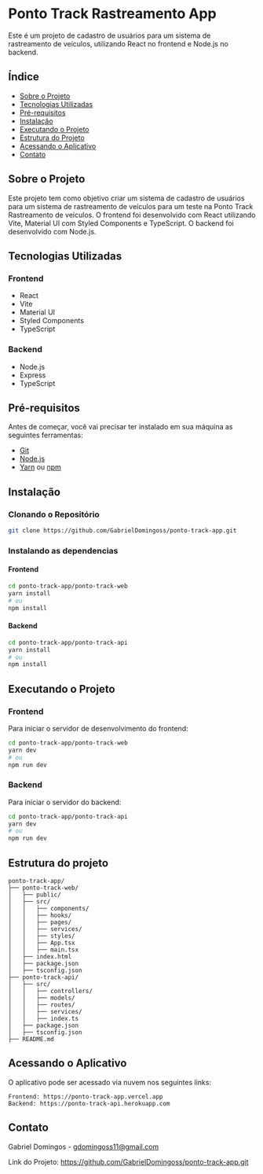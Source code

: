 # Ponto Track Rastreamento App


Este é um projeto de cadastro de usuários para um sistema de rastreamento de veículos, utilizando React no frontend e Node.js no backend.


## Índice

- [Sobre o Projeto](#sobre-o-projeto)
- [Tecnologias Utilizadas](#tecnologias-utilizadas)
- [Pré-requisitos](#pré-requisitos)
- [Instalação](#instalação)
- [Executando o Projeto](#executando-o-projeto)
- [Estrutura do Projeto](#estrutura-do-projeto)
- [Acessando o Aplicativo](#acessando-o-aplicativo)
- [Contato](#contato)


## Sobre o Projeto

Este projeto tem como objetivo criar um sistema de cadastro de usuários para um sistema de rastreamento de veículos para um teste na Ponto Track Rastreamento de veículos.
O frontend foi desenvolvido com React utilizando Vite, Material UI com Styled Components e TypeScript. O backend foi desenvolvido com Node.js.

## Tecnologias Utilizadas

### Frontend

- React
- Vite
- Material UI
- Styled Components
- TypeScript

### Backend

- Node.js
- Express
- TypeScript

## Pré-requisitos

Antes de começar, você vai precisar ter instalado em sua máquina as seguintes ferramentas:

- [Git](https://git-scm.com)
- [Node.js](https://nodejs.org/en/)
- [Yarn](https://classic.yarnpkg.com/en/docs/install) ou [npm](https://www.npmjs.com/get-npm)

## Instalação

### Clonando o Repositório

```bash
git clone https://github.com/GabrielDomingoss/ponto-track-app.git
```

### Instalando as dependencias

#### Frontend 

```bash
cd ponto-track-app/ponto-track-web
yarn install
# ou
npm install
```

#### Backend

```bash
cd ponto-track-app/ponto-track-api
yarn install
# ou
npm install
```

## Executando o Projeto

### Frontend

Para iniciar o servidor de desenvolvimento do frontend:

```bash
cd ponto-track-app/ponto-track-web
yarn dev
# ou
npm run dev
```

### Backend

Para iniciar o servidor do backend:

```bash
cd ponto-track-app/ponto-track-api
yarn dev
# ou
npm run dev
```

## Estrutura do projeto

```plaintext
ponto-track-app/
├── ponto-track-web/
│   ├── public/
│   ├── src/
│   │   ├── components/
│   │   ├── hooks/
│   │   ├── pages/
│   │   ├── services/
│   │   ├── styles/
│   │   ├── App.tsx
│   │   ├── main.tsx
│   ├── index.html
│   ├── package.json
│   ├── tsconfig.json
├── ponto-track-api/
│   ├── src/
│   │   ├── controllers/
│   │   ├── models/
│   │   ├── routes/
│   │   ├── services/
│   │   ├── index.ts
│   ├── package.json
│   ├── tsconfig.json
├── README.md
```

## Acessando o Aplicativo

O aplicativo pode ser acessado via nuvem nos seguintes links:

    Frontend: https://ponto-track-app.vercel.app
    Backend: https://ponto-track-api.herokuapp.com

## Contato

Gabriel Domingos - gdomingoss11@gmail.com

Link do Projeto: https://github.com/GabrielDomingoss/ponto-track-app.git